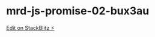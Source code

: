 # mrd-js-promise-02-bux3au

[Edit on StackBlitz ⚡️](https://stackblitz.com/edit/mrd-js-promise-02-bux3au)